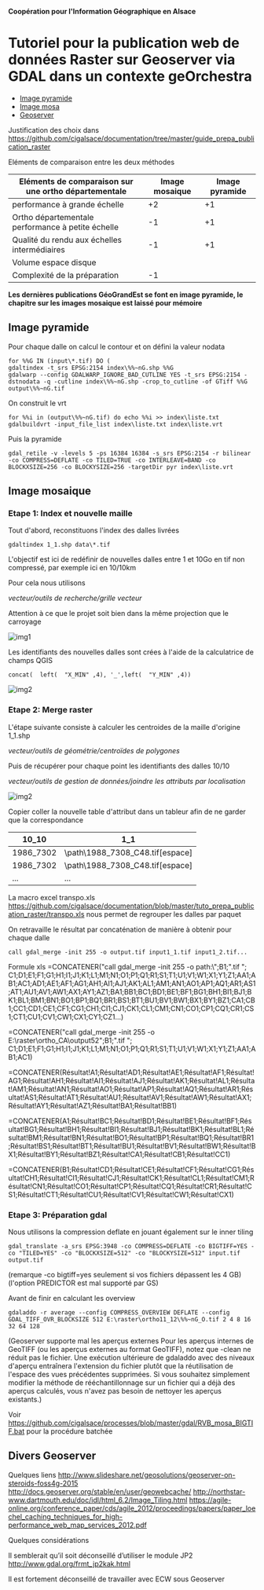 **Coopération pour l'Information Géographique en Alsace**

# Tutoriel pour la publication web de données Raster sur Geoserver via GDAL dans un contexte geOrchestra

<!-- TOC depthFrom:2 depthTo:3 withLinks:1 updateOnSave:0 orderedList:0 -->

- [Image pyramide](#pyra-)
- [Image mosa](#mosa-)
- [Geoserver](#geoserver-)

<!-- /TOC -->

Justification des choix dans https://github.com/cigalsace/documentation/tree/master/guide_prepa_publication_raster

Eléments de comparaison entre les deux méthodes

| Eléments de comparaison sur une ortho départementale | Image mosaique | Image pyramide |
|----------|------------|-----------|
|performance à grande échelle |+2 |+1|
|Ortho départementale performance à petite échelle|-1 |+1|
|Qualité du rendu aux échelles intermédiaires|-1|+1|
|Volume espace disque|||
|Complexité de la préparation|-1||

**Les dernières publications GéoGrandEst se font en image pyramide, le chapitre sur les images mosaique est laissé pour mémoire**

## Image pyramide <a id="pyra-"></a>

Pour chaque dalle on calcul le contour et on défini la valeur nodata

```
for %%G IN (input\*.tif) DO (
gdaltindex -t_srs EPSG:2154 index\%%~nG.shp %%G
gdalwarp --config GDALWARP_IGNORE_BAD_CUTLINE YES -t_srs EPSG:2154 -dstnodata -q -cutline index\%%~nG.shp -crop_to_cutline -of GTiff %%G output\%%~nG.tif
```

On construit le vrt

```
for %%i in (output\%%~nG.tif) do echo %%i >> index\liste.txt
gdalbuildvrt -input_file_list index\liste.txt index\liste.vrt
```

Puis la pyramide

```
gdal_retile -v -levels 5 -ps 16384 16384 -s_srs EPSG:2154 -r bilinear -co COMPRESS=DEFLATE -co TILED=TRUE -co INTERLEAVE=BAND -co BLOCKXSIZE=256 -co BLOCKYSIZE=256 -targetDir pyr index\liste.vrt
```

## Image mosaique <a id="mosa-"></a>

### Etape 1: Index et nouvelle maille

Tout d'abord, reconstituons l'index des dalles livrées

```gdaltindex 1_1.shp data\*.tif```

L'objectif est ici de redéfinir de nouvelles dalles entre 1 et 10Go en tif non compressé, par exemple ici en 10/10km

Pour cela nous utilisons

*vecteur/outils de recherche/grille vecteur*

Attention à ce que le projet soit bien dans la même projection que le carroyage

![img1](img/10_10.png)

Les identifiants des nouvelles dalles sont crées à l'aide de la calculatrice de champs QGIS

```concat(  left(  "X_MIN" ,4), '_',left(  "Y_MIN" ,4))```

![img2](img/location.png)

### Etape 2: Merge raster <a id="etape2-"></a>

L'étape suivante consiste à calculer les centroides de la maille d'origine 1_1.shp

*vecteur/outils de géométrie/centroïdes de polygones*

Puis de récupérer pour chaque point les identifiants des dalles 10/10

*vecteur/outils de gestion de données/joindre les attributs par localisation*

![img2](img/centro.png)

Copier coller la nouvelle table d'attribut dans un tableur afin de ne garder que la correspondance

|      10_10         |      1_1     |
|----------|--------------|
|1986_7302|\\path\1988_7308_C48.tif[espace]|
|1986_7302|\\path\1988_7308_C48.tif[espace]|
|...|...|

La macro excel transpo.xls https://github.com/cigalsace/documentation/blob/master/tuto_prepa_publication_raster/transpo.xls nous permet de regrouper les dalles par paquet

On retravaille le résultat par concaténation de manière à obtenir pour chaque dalle

```call gdal_merge -init 255 -o output.tif input1_1.tif input1_2.tif... ```

Formule xls
=CONCATENER("call gdal_merge -init 255 -o path:\\";B1;".tif "; C1;D1;E1;F1;G1;H1;I1;J1;K1;L1;M1;N1;O1;P1;Q1;R1;S1;T1;U1;V1;W1;X1;Y1;Z1;AA1;AB1;AC1;AD1;AE1;AF1;AG1;AH1;AI1;AJ1;AK1;AL1;AM1;AN1;AO1;AP1;AQ1;AR1;AS1;AT1;AU1;AV1;AW1;AX1;AY1;AZ1;BA1;BB1;BC1;BD1;BE1;BF1;BG1;BH1;BI1;BJ1;BK1;BL1;BM1;BN1;BO1;BP1;BQ1;BR1;BS1;BT1;BU1;BV1;BW1;BX1;BY1;BZ1;CA1;CB1;CC1;CD1;CE1;CF1;CG1;CH1;CI1;CJ1;CK1;CL1;CM1;CN1;CO1;CP1;CQ1;CR1;CS1;CT1;CU1;CV1;CW1;CX1;CY1;CZ1...)

=CONCATENER("call gdal_merge -init 255 -o E:\raster\ortho_CA\output52\";B1;".tif "; C1;D1;E1;F1;G1;H1;I1;J1;K1;L1;M1;N1;O1;P1;Q1;R1;S1;T1;U1;V1;W1;X1;Y1;Z1;AA1;AB1;AC1)

=CONCATENER(Résultat!A1;Résultat!AD1;Résultat!AE1;Résultat!AF1;Résultat!AG1;Résultat!AH1;Résultat!AI1;Résultat!AJ1;Résultat!AK1;Résultat!AL1;Résultat!AM1;Résultat!AN1;Résultat!AO1;Résultat!AP1;Résultat!AQ1;Résultat!AR1;Résultat!AS1;Résultat!AT1;Résultat!AU1;Résultat!AV1;Résultat!AW1;Résultat!AX1;Résultat!AY1;Résultat!AZ1;Résultat!BA1;Résultat!BB1)

=CONCATENER(A1;Résultat!BC1;Résultat!BD1;Résultat!BE1;Résultat!BF1;Résultat!BG1;Résultat!BH1;Résultat!BI1;Résultat!BJ1;Résultat!BK1;Résultat!BL1;Résultat!BM1;Résultat!BN1;Résultat!BO1;Résultat!BP1;Résultat!BQ1;Résultat!BR1;Résultat!BS1;Résultat!BT1;Résultat!BU1;Résultat!BV1;Résultat!BW1;Résultat!BX1;Résultat!BY1;Résultat!BZ1;Résultat!CA1;Résultat!CB1;Résultat!CC1)

=CONCATENER(B1;Résultat!CD1;Résultat!CE1;Résultat!CF1;Résultat!CG1;Résultat!CH1;Résultat!CI1;Résultat!CJ1;Résultat!CK1;Résultat!CL1;Résultat!CM1;Résultat!CN1;Résultat!CO1;Résultat!CP1;Résultat!CQ1;Résultat!CR1;Résultat!CS1;Résultat!CT1;Résultat!CU1;Résultat!CV1;Résultat!CW1;Résultat!CX1)

### Etape 3: Préparation gdal<a id="etape3-"></a>

Nous utilisons la compression deflate en jouant également sur le inner tiling

```gdal_translate -a_srs EPSG:3948 -co COMPRESS=DEFLATE -co BIGTIFF=YES -co "TILED=YES" -co "BLOCKXSIZE=512" -co "BLOCKYSIZE=512" input.tif output.tif```

(remarque -co bigtiff=yes seulement si vos fichiers dépassent les 4 GB)
(l'option PREDICTOR est mal supporté par GS)

Avant de finir en calculant les overview

```gdaladdo -r average --config COMPRESS_OVERVIEW DEFLATE --config GDAL_TIFF_OVR_BLOCKSIZE 512 E:\raster\ortho11_12\%%~nG_O.tif 2 4 8 16 32 64 128```

(Geoserver supporte mal les aperçus externes
  Pour les aperçus internes de GeoTIFF (ou les aperçus externes au format GeoTIFF), notez que -clean ne réduit pas le fichier. Une exécution ultérieure de gdaladdo avec des niveaux d'aperçu entraînera l'extension du fichier plutôt que la réutilisation de l'espace des vues précédentes supprimées. Si vous souhaitez simplement modifier la méthode de rééchantillonnage sur un fichier qui a déjà des aperçus calculés, vous n'avez pas besoin de nettoyer les aperçus existants.)

Voir https://github.com/cigalsace/processes/blob/master/gdal/RVB_mosa_BIGTIF.bat pour la procédure batchée

## Divers Geoserver<a id="geoserver-"></a>

Quelques liens
http://www.slideshare.net/geosolutions/geoserver-on-steroids-foss4g-2015
http://docs.geoserver.org/stable/en/user/geowebcache/
http://northstar-www.dartmouth.edu/doc/idl/html_6.2/Image_Tiling.html
https://agile-online.org/conference_paper/cds/agile_2012/proceedings/papers/paper_loechel_caching_techniques_for_high-performance_web_map_services_2012.pdf

Quelques considérations

Il semblerait qu’il soit déconseillé d’utiliser le module JP2
http://www.gdal.org/frmt_jp2kak.html

Il est fortement déconseillé de travailler avec ECW sous Geoserver

